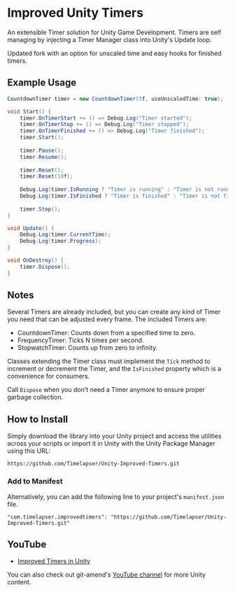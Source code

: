 # Improved Unity Timers

An extensible Timer solution for Unity Game Development.  Timers are self managing 
by injecting a Timer Manager class into Unity's Update loop.

Updated fork with an option for unscaled time and easy hooks for finished timers.

## Example Usage

```csharp
CountdownTimer timer = new CountdownTimer(5f, useUnscaledTime: true);

void Start() {
    timer.OnTimerStart += () => Debug.Log("Timer started");
    timer.OnTimerStop += () => Debug.Log("Timer stopped");
    timer.OnTimerFinished += () => Debug.Log("Timer finished");
    timer.Start();
    
    timer.Pause();
    timer.Resume();
    
    timer.Reset();
    timer.Reset(10f);
    
    Debug.Log(timer.IsRunning ? "Timer is running" : "Timer is not running");
    Debug.Log(timer.IsFinished ? "Timer is finished" : "Timer is not finished");
    
    timer.Stop();
}

void Update() {
    Debug.Log(timer.CurrentTime);
    Debug.Log(timer.Progress);
}

void OnDestroy() {
    timer.Dispose();
}
```

## Notes

Several Timers are already included, but you can create any kind of Timer you need that can be 
adjusted every frame.  The included Timers are:

- CountdownTimer: Counts down from a specified time to zero.
- FrequencyTimer: Ticks N times per second.
- StopwatchTimer: Counts up from zero to infinity.

Classes extending the Timer class must implement the `Tick` method to increment or decrement the Timer,
and the `IsFinished` property which is a convenience for consumers.

Call `Dispose` when you don't need a Timer anymore to ensure proper garbage collection.

## How to Install

Simply download the library into your Unity project and access the utilities across your scripts or import it in Unity with 
the Unity Package Manager using this URL:

`https://github.com/Timelapser/Unity-Improved-Timers.git`

### Add to Manifest

Alternatively, you can add the following line to your project's `manifest.json` file.

```
"com.timelapser.improvedtimers": "https://github.com/Timelapser/Unity-Improved-Timers.git"
```

## YouTube

- [Improved Timers in Unity](https://youtu.be/ilvmOQtl57c)

You can also check out git-amend's [YouTube channel](https://www.youtube.com/@git-amend?sub_confirmation=1) for more Unity content.
